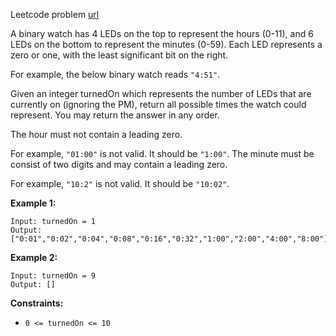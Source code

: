 Leetcode problem [url](https://leetcode.com/problems/binary-watch/description/)


A binary watch has 4 LEDs on the top to represent the hours (0-11), and 6 LEDs on the bottom to represent the minutes (0-59). Each LED represents a zero or one, with the least significant bit on the right.

For example, the below binary watch reads `"4:51"`.

Given an integer turnedOn which represents the number of LEDs that are currently on (ignoring the PM), return all possible times the watch could represent. You may return the answer in any order.

The hour must not contain a leading zero.

For example, `"01:00"` is not valid. It should be `"1:00"`.
The minute must be consist of two digits and may contain a leading zero.

For example, `"10:2"` is not valid. It should be `"10:02"`.

**Example 1:**
```
Input: turnedOn = 1
Output: ["0:01","0:02","0:04","0:08","0:16","0:32","1:00","2:00","4:00","8:00"]
```

**Example 2:**
```
Input: turnedOn = 9
Output: []
```

**Constraints:**

- `0 <= turnedOn <= 10`